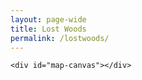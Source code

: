 ```yaml
---
layout: page-wide
title: Lost Woods
permalink: /lostwoods/
---
```



    <div id="map-canvas"></div>


<script type="text/javascript" src="https://maps.googleapis.com/maps/api/js?key=AIzaSyBczbNIYsrrbOLxudm2oZq9t1xzLLpA2cg"></script>

<script type="text/javascript">
  var orgName = 'SCVO';
  var address = 'Mansfield Traquair Centre, 15 Mansfield Place, Edinburgh, EH3 6BB, UK';
  var geocoder, map;
    
  function main() {
    geocoder = new google.maps.Geocoder();
    geocoder.geocode({'address': address}, function (result, statusCode){
      if(statusCode == google.maps.GeocoderStatus.OK){
        var mapOptions = {
          center: result[0].geometry.location,
          zoom: 11
        };
        map = new google.maps.Map(document.getElementById('map-canvas'),mapOptions);
        
        var marker = new google.maps.Marker({
          map:map,
          position: result[0].geometry.location,
          title: orgName
        });
        
        var infoWindow = new google.maps.InfoWindow({
          content: '<h1>' + orgName + '</h1>' + '<p>' + address + '</p>'
        });
        
        infoWindow.open(map,marker);
        
      }
      else{
        var mapOptions = {
        center: {lat: 55.858, lng: 4.259},
        zoom: 11
        };
        map = new google.maps.Map(document.getElementById('map-canvas'),mapOptions);
      }
    });
  }
  main();
 </script>
